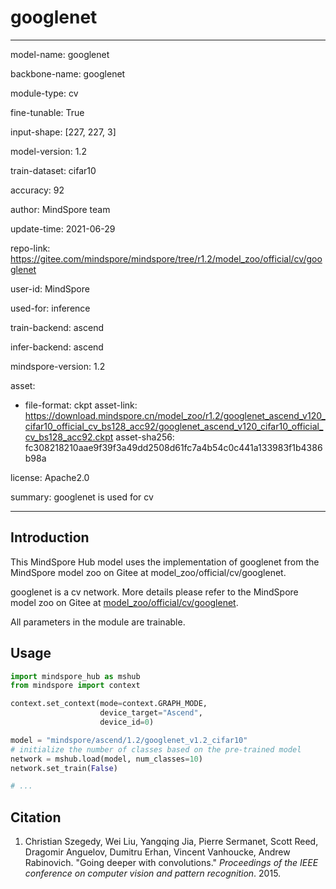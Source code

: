 # googlenet

---

model-name: googlenet

backbone-name: googlenet

module-type: cv

fine-tunable: True

input-shape: [227, 227, 3]

model-version: 1.2

train-dataset: cifar10

accuracy: 92

author: MindSpore team

update-time: 2021-06-29

repo-link: <https://gitee.com/mindspore/mindspore/tree/r1.2/model_zoo/official/cv/googlenet>

user-id: MindSpore

used-for: inference

train-backend: ascend

infer-backend: ascend

mindspore-version: 1.2

asset:

-
    file-format: ckpt
    asset-link: <https://download.mindspore.cn/model_zoo/r1.2/googlenet_ascend_v120_cifar10_official_cv_bs128_acc92/googlenet_ascend_v120_cifar10_official_cv_bs128_acc92.ckpt>
    asset-sha256: fc308218210aae9f39f3a49dd2508d61fc7a4b54c0c441a133983f1b4386b98a

license: Apache2.0

summary: googlenet is used for cv

---

## Introduction

This MindSpore Hub model uses the implementation of googlenet from the MindSpore model zoo on Gitee at model_zoo/official/cv/googlenet.

googlenet is a cv network. More details please refer to the MindSpore model zoo on Gitee at [model_zoo/official/cv/googlenet](https://gitee.com/mindspore/mindspore/blob/r1.2/model_zoo/official/cv/googlenet/README.md).

All parameters in the module are trainable.

## Usage

```python
import mindspore_hub as mshub
from mindspore import context

context.set_context(mode=context.GRAPH_MODE,
                    device_target="Ascend",
                    device_id=0)

model = "mindspore/ascend/1.2/googlenet_v1.2_cifar10"
# initialize the number of classes based on the pre-trained model
network = mshub.load(model, num_classes=10)
network.set_train(False)

# ...
```

## Citation

1. Christian Szegedy, Wei Liu, Yangqing Jia, Pierre Sermanet, Scott Reed, Dragomir Anguelov, Dumitru Erhan, Vincent Vanhoucke, Andrew Rabinovich. "Going deeper with convolutions." *Proceedings of the IEEE conference on computer vision and pattern recognition*. 2015.

